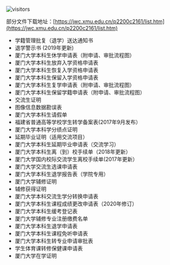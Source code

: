![visitors](https://visitor-badge.glitch.me/badge?page_id=rogerchenfz/XMU-Helper/tree/main/%E5%AD%A6%E6%A0%A1%E6%96%87%E4%BB%B6/%E5%AD%A6%E7%94%9F%E7%AE%A1%E7%90%86)

部分文件下载地址：[https://jwc.xmu.edu.cn/p2200c2161/list.htm](https://jwc.xmu.edu.cn/p2200c2161/list.htm)

- 学籍管理批复（退学）送达通知书	
- 退学警示书 (2019年更新)	
- 厦门大学本科生休学申请表（附申请、审批流程图）	
- 厦门大学本科生放弃入学资格申请表	
- 厦门大学本科生恢复入学资格申请表	
- 厦门大学本科生保留入学资格申请表	
- 厦门大学本科生复学申请表（附申请、审批流程图）		
- 厦门大学本科生保留学籍申请表（附申请、审批流程图）		
- 交流生证明	
- 图像信息数据勘误表	
- 厦门大学本科生请假单	
- 福建省普通高等学校学生转学备案表(2017年9月发布）	
- 厦门大学本科学分绩点证明	
- 延期毕业证明（适用交流项目）	
- 厦门大学本科生延期毕业申请表（交流学习）	
- 厦门大学本科生离（到）校手续单（2018年更新）	
- 厦门大学国内校际交流学生离校手续单(2017年更新）	
- 厦门大学交流生选课申请表	
- 厦门大学本科生退学报告表（学院专用）	
- 厦门大学辅修证明
- 辅修获得证明
- 厦门大学本科交流生学分转换申请表	
- 厦门大学本科生课程成绩更改申请表（2020年修订）
- 厦门大学本科生缓考登记表	
- 厦门大学辅修专业注册缴费名单	
- 厦门大学本科生退学申请表	
- 厦门大学本科生课程免听申请表
- 厦门大学本科生转专业申请审批表	
- 学生体育课转修保健课申请表	
- 厦门大学在学证明

